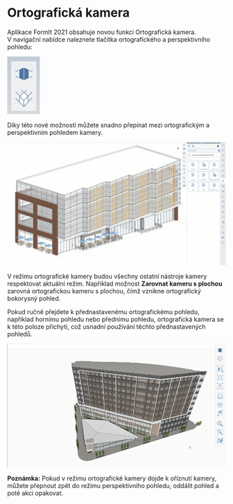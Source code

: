 # Ortografická kamera

Aplikace FormIt 2021 obsahuje novou funkci Ortografická kamera. V navigační nabídce naleznete tlačítka ortografického a perspektivního pohledu:

![Tlačítka ortografického pohledu \(dolní\) a perspektivního pohledu \(horní\) kamery](../.gitbook/assets/screen-shot-2020-04-07-at-2.12.52-pm.png)

Díky této nové možnosti můžete snadno přepínat mezi ortografickým a perspektivním pohledem kamery.

![Model lze přepnout z režimu perspektivní kamery do režimu ortografické kamery.](../.gitbook/assets/ortho-camera.gif)

V režimu ortografické kamery budou všechny ostatní nástroje kamery respektovat aktuální režim. Například možnost **Zarovnat kameru s plochou** zarovná ortografickou kameru s plochou, čímž vznikne ortografický bokorysný pohled.

Pokud ručně přejdete k přednastavenému ortografickému pohledu, například hornímu pohledu nebo přednímu pohledu, ortografická kamera se k této poloze přichytí, což usnadní používání těchto přednastavených pohledů.

![](../.gitbook/assets/orthoorienttoface.gif)

**Poznámka:** Pokud v režimu ortografické kamery dojde k oříznutí kamery, můžete přepnout zpět do režimu perspektivního pohledu, oddálit pohled a poté akci opakovat.

